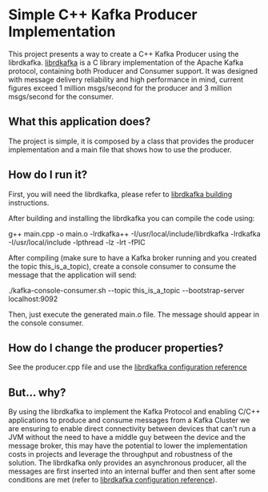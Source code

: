 # Simple C++ Kafka Producer Implementation

This project presents a way to create a C++ Kafka Producer using the librdkafka. [librdkafka](https://github.com/edenhill/librdkafka) is a C library implementation of the Apache Kafka protocol, containing both Producer and Consumer support. It was designed with message delivery reliability and high performance in mind, current figures exceed 1 million msgs/second for the producer and 3 million msgs/second for the consumer.

## What this application does?

The project is simple, it is composed by a class that provides the producer implementation and a main file that shows how to use the producer.

## How do I run it?

First, you will need the librdkafka, please refer to [librdkafka building](https://github.com/edenhill/librdkafka#building) instructions.

After building and installing the librdkafka you can compile the code using:

g++ main.cpp -o main.o -lrdkafka++ -I/usr/local/include/librdkafka -lrdkafka -I/usr/local/include -lpthread -lz -lrt -fPIC

After compiling (make sure to have a Kafka broker running and you created the topic this_is_a_topic), create a console consumer to consume the message that the application will send:

./kafka-console-consumer.sh --topic this_is_a_topic --bootstrap-server localhost:9092

Then, just execute the generated main.o file. The message should appear in the console consumer.

## How do I change the producer properties?

See the producer.cpp file and use the [librdkafka configuration reference](https://github.com/edenhill/librdkafka/blob/master/CONFIGURATION.md)

## But... why?

By using the librdkafka to implement the Kafka Protocol and enabling C/C++ applications to produce and consume messages from a Kafka Cluster we are ensuring to enable direct connectivity between devices that can't run a JVM without the need to have a middle guy between the device and the message broker, this may have the potential to lower the implementation costs in projects and leverage the throughput and robustness of the solution. The librdkafka only provides an asynchronous producer, all the messages are first inserted into an internal buffer and then sent after some conditions are met (refer to [librdkafka configuration reference](https://github.com/edenhill/librdkafka/blob/master/CONFIGURATION.md)).
